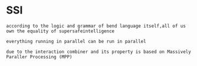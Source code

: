 # SSI
    according to the logic and grammar of bend language itself,all of us own the equality of supersafeintelligence
    
    everything running in parallel can be run in parallel 
    
    due to the interaction combiner and its property is based on Massively Paraller Processing (MPP)
